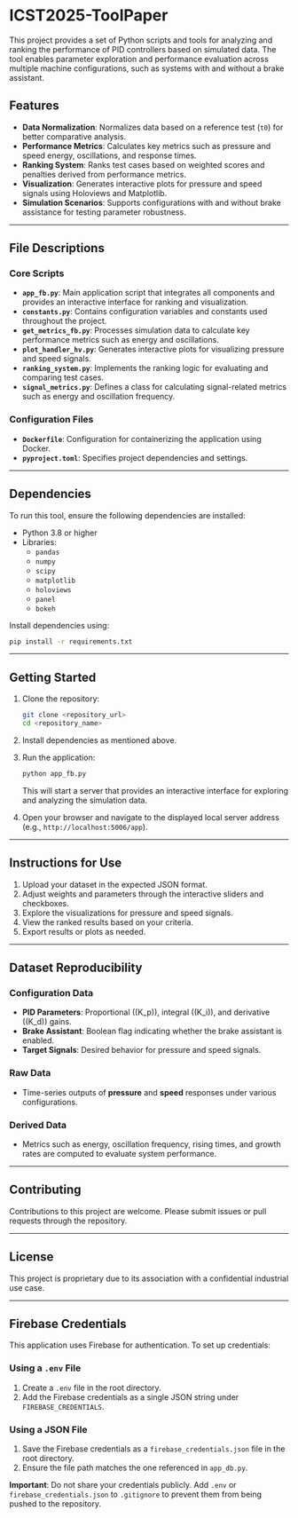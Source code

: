 # ICST2025-ToolPaper


This project provides a set of Python scripts and tools for analyzing and ranking the performance of PID controllers based on simulated data. The tool enables parameter exploration and performance evaluation across multiple machine configurations, such as systems with and without a brake assistant.

## Features

- **Data Normalization**: Normalizes data based on a reference test (`t0`) for better comparative analysis.
- **Performance Metrics**: Calculates key metrics such as pressure and speed energy, oscillations, and response times.
- **Ranking System**: Ranks test cases based on weighted scores and penalties derived from performance metrics.
- **Visualization**: Generates interactive plots for pressure and speed signals using Holoviews and Matplotlib.
- **Simulation Scenarios**: Supports configurations with and without brake assistance for testing parameter robustness.

---

## File Descriptions

### Core Scripts

- **`app_fb.py`**: Main application script that integrates all components and provides an interactive interface for ranking and visualization.
- **`constants.py`**: Contains configuration variables and constants used throughout the project.
- **`get_metrics_fb.py`**: Processes simulation data to calculate key performance metrics such as energy and oscillations.
- **`plot_handler_hv.py`**: Generates interactive plots for visualizing pressure and speed signals.
- **`ranking_system.py`**: Implements the ranking logic for evaluating and comparing test cases.
- **`signal_metrics.py`**: Defines a class for calculating signal-related metrics such as energy and oscillation frequency.

### Configuration Files

- **`Dockerfile`**: Configuration for containerizing the application using Docker.
- **`pyproject.toml`**: Specifies project dependencies and settings.

---

## Dependencies

To run this tool, ensure the following dependencies are installed:

- Python 3.8 or higher
- Libraries:
  - `pandas`
  - `numpy`
  - `scipy`
  - `matplotlib`
  - `holoviews`
  - `panel`
  - `bokeh`

Install dependencies using:

```bash
pip install -r requirements.txt
```

---

## Getting Started

1. Clone the repository:

   ```bash
   git clone <repository_url>
   cd <repository_name>
   ```

2. Install dependencies as mentioned above.

3. Run the application:

   ```bash
   python app_fb.py
   ```

   This will start a server that provides an interactive interface for exploring and analyzing the simulation data.

4. Open your browser and navigate to the displayed local server address (e.g., `http://localhost:5006/app`).

---

## Instructions for Use

1. Upload your dataset in the expected JSON format.
2. Adjust weights and parameters through the interactive sliders and checkboxes.
3. Explore the visualizations for pressure and speed signals.
4. View the ranked results based on your criteria.
5. Export results or plots as needed.

---

## Dataset Reproducibility

### Configuration Data

- **PID Parameters**: Proportional (\(K_p\)), integral (\(K_i\)), and derivative (\(K_d\)) gains.
- **Brake Assistant**: Boolean flag indicating whether the brake assistant is enabled.
- **Target Signals**: Desired behavior for pressure and speed signals.

### Raw Data

- Time-series outputs of **pressure** and **speed** responses under various configurations.

### Derived Data

- Metrics such as energy, oscillation frequency, rising times, and growth rates are computed to evaluate system performance.

---

## Contributing

Contributions to this project are welcome. Please submit issues or pull requests through the repository.

---

## License

This project is proprietary due to its association with a confidential industrial use case.

---

## Firebase Credentials

This application uses Firebase for authentication. To set up credentials:

### Using a `.env` File
1. Create a `.env` file in the root directory.
2. Add the Firebase credentials as a single JSON string under `FIREBASE_CREDENTIALS`.

### Using a JSON File
1. Save the Firebase credentials as a `firebase_credentials.json` file in the root directory.
2. Ensure the file path matches the one referenced in `app_db.py`.

**Important**: Do not share your credentials publicly. Add `.env` or `firebase_credentials.json` to `.gitignore` to prevent them from being pushed to the repository.

